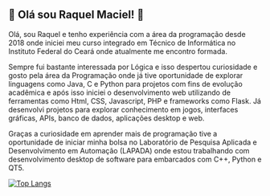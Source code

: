 ## 🚀 Olá sou Raquel Maciel! 👋
Olá, sou Raquel e tenho experiência com a área da programação desde 2018 onde iniciei meu curso integrado em Técnico de Informática no Instituto Federal do Ceará onde atualmente me encontro formada.

Sempre fui bastante interessada por Lógica e isso despertou curiosidade e gosto pela área da Programação onde já tive oportunidade de explorar linguagens como Java, C e Python para projetos com fins de evolução acadêmica e após isso iniciei o desenvolvimento web utilizando de ferramentas como Html, CSS, Javascript, PHP e frameworks como Flask. Já desenvolvi projetos para explorar conhecimento em jogos, interfaces gráficas, APIs, banco de dados, aplicações desktop e web.

Graças a curiosidade em aprender mais de programação tive a oportunidade de iniciar minha bolsa no Laboratório de Pesquisa Aplicada e Desenvolvimento em Automação (LAPADA) onde estou trabalhando com desenvolvimento desktop de software para embarcados com C++, Python e QT5.

[![Top Langs](https://github-readme-stats.vercel.app/api/top-langs/?username=raquelmcoelho&layout=donut&theme=transparent)](https://github.com/anuraghazra/github-readme-stats)
